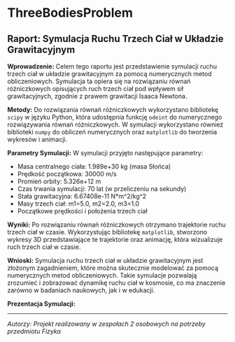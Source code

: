 # ThreeBodiesProblem
## Raport: Symulacja Ruchu Trzech Ciał w Układzie Grawitacyjnym

**Wprowadzenie:**
Celem tego raportu jest przedstawienie symulacji ruchu trzech ciał w układzie grawitacyjnym za pomocą numerycznych metod obliczeniowych. Symulacja ta opiera się na rozwiązaniu równań różniczkowych opisujących ruch trzech ciał pod wpływem sił grawitacyjnych, zgodnie z prawem grawitacji Isaaca Newtona.

**Metody:**
Do rozwiązania równań różniczkowych wykorzystano bibliotekę `scipy` w języku Python, która udostępnia funkcję `odeint` do numerycznego rozwiązywania równań różniczkowych. W symulacji wykorzystano również biblioteki `numpy` do obliczeń numerycznych oraz `matplotlib` do tworzenia wykresów i animacji.

**Parametry Symulacji:**
W symulacji przyjęto następujące parametry:
- Masa centralnego ciała: 1.989e+30 kg (masa Słońca)
- Prędkość początkowa: 30000 m/s
- Promień orbity: 5.326e+12 m
- Czas trwania symulacji: 70 lat (w przeliczeniu na sekundy)
- Stała grawitacyjna: 6.67408e-11 N*m^2/kg^2
- Masy trzech ciał: m1=5.0, m2=2.0, m3=1.0
- Początkowe prędkości i położenia trzech ciał

**Wyniki:**
Po rozwiązaniu równań różniczkowych otrzymano trajektorie ruchu trzech ciał w czasie. Wykorzystując bibliotekę `matplotlib`, stworzono wykresy 3D przedstawiające te trajektorie oraz animację, która wizualizuje ruch trzech ciał w czasie.

**Wnioski:**
Symulacja ruchu trzech ciał w układzie grawitacyjnym jest złożonym zagadnieniem, które można skutecznie modelować za pomocą numerycznych metod obliczeniowych. Takie symulacje pozwalają zrozumieć i zobrazować dynamikę ruchu ciał w kosmosie, co ma znaczenie zarówno w badaniach naukowych, jak i w edukacji.

**Prezentacja Symulacji:**


---
*Autorzy: Projekt realizowany w zespołach 2 osobowych na potrzeby przedmiotu Fizyka*  

